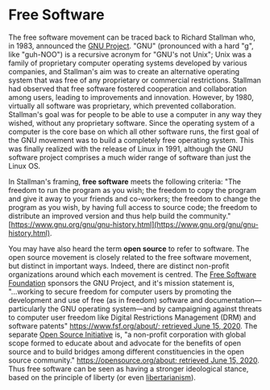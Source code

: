 # Free Software

The free software movement can be traced back to Richard Stallman who, in 1983, announced the [GNU Project](https://www.gnu.org/). "GNU" (pronounced with a hard "g", like "guh-NOO") is a recursive acronym for "GNU's not Unix"; Unix was a family of proprietary computer operating systems developed by various companies, and Stallman's aim was to create an alternative operating system that was free of any proprietary or commercial restrictions. Stallman had observed that free software fostered cooperation and collaboration among users, leading to improvements and innovation. However, by 1980, virtually all software was proprietary, which prevented collaboration. Stallman's goal was for people to be able to use a computer in any way they wished, without any proprietary software. Since the operating system of a computer is the core base on which all other software runs, the first goal of the GNU movement was to build a completely free operating system. This was finally realized with the release of Linux in 1991, although the GNU software project comprises a much wider range of software than just the Linux OS.

In Stallman's framing, **free software** meets the following criteria: "The freedom to run the program as you wish; the freedom to copy the program and give it away to your friends and co-workers; the freedom to change the program as you wish, by having full access to source code; the freedom to distribute an improved version and thus help build the community." [https://www.gnu.org/gnu/gnu-history.html](https://www.gnu.org/gnu/gnu-history.html).

You may have also heard the term **open source** to refer to software. The open source movement is closely related to the free software movement, but distinct in important ways. Indeed, there are distinct non-profit organizations around which each movement is centred. The [Free Software Foundation](https://www.fsf.org/) sponsors the GNU Project, and it's mission statement is, "...working to secure freedom for computer users by promoting the development and use of free (as in freedom) software and documentation—particularly the GNU operating system—and by campaigning against threats to computer user freedom like Digital Restrictions Management (DRM) and software patents" [https://www.fsf.org/about/; retrieved June 15, 2020](https://www.fsf.org/about/). The separate [Open Source Initiative](https://opensource.org/) is, "a non-profit corporation with global scope formed to educate about and advocate for the benefits of open source and to build bridges among different constituencies in the open source community." [https://opensource.org/about; retrieved June 15, 2020](https://opensource.org/about). Thus free software can be seen as having a stronger ideological stance, based on the principle of liberty (or even [libertarianism](https://en.wikipedia.org/wiki/Libertarianism)).
